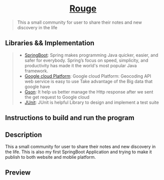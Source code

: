 <h1 align="center"><a href="https://github.com/zhuxinyishcn/Rouge" target="_blank">Rouge</a></h1>

>This a small community for user to share their notes and new discovery in the life

## Libraries && Implementation
>
>- [SpringBoot](https://spring.io/): Spring makes programming Java quicker, easier, and safer for everybody. Spring’s focus on speed, simplicity, and productivity has made it the world's most popular Java framework.  
> - [Google cloud Platform](https://cloud.google.com/): Google cloud Platform: Geocoding API web service is easy to use Take advantage of the Big data that google have
> - [Gson](https://sites.google.com/site/gson/gson-user-guide):  It help us better manage the Http response after we sent the get request to Google cloud  
> - [JUnit](https://junit.org/junit5/): JUnit is helpful Library to design and implement a test suite  

## Instructions to build and run the program


## Description

This a small community for user to share their notes and new discovery in the life. This is also my first SpringBoot Application and trying to make it publish to both website and moblie platform. 

## Preview
